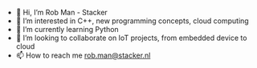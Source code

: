 - 👋 Hi, I’m Rob Man - Stacker
- 👀 I’m interested in C++, new programming concepts, cloud computing
- 🌱 I’m currently learning Python
- 💞️ I’m looking to collaborate on IoT projects, from embedded device to cloud
- 📫 How to reach me rob.man@stacker.nl

<!---
StackerRMA/StackerRMA is a ✨ special ✨ repository because its `README.md` (this file) appears on your GitHub profile.
You can click the Preview link to take a look at your changes.
--->
